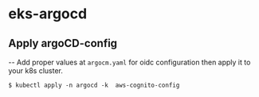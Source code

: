 # eks-argocd

## Apply argoCD-config
-- Add proper values at `argocm.yaml` for oidc configuration then apply it to your 
k8s cluster.
```shell
$ kubectl apply -n argocd -k  aws-cognito-config
```

